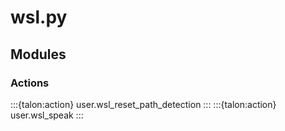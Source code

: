 # wsl.py

## Modules

### Actions

:::{talon:action} user.wsl_reset_path_detection
:::
:::{talon:action} user.wsl_speak
:::
